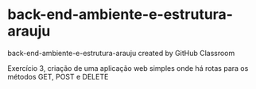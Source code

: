 # back-end-ambiente-e-estrutura-arauju
back-end-ambiente-e-estrutura-arauju created by GitHub Classroom

Exercício 3, criação de uma aplicação web simples onde há rotas para os métodos GET, POST e DELETE

